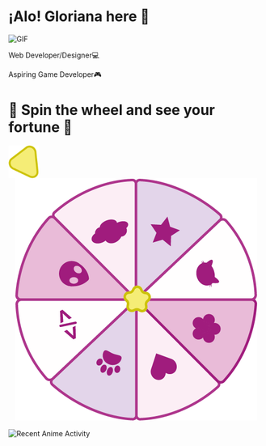 
<h1> ¡Alo! Gloriana here 👋 </h1>
<div>
  <span>
    <img alt="GIF" src="https://static.wikia.nocookie.net/cult-of-the-lamb/images/a/ad/Lamb_Eat_Good.gif/revision/latest?cb=20221123203734" height="100" /> 
  </span>
  <span>
    <p> Web Developer/Designer💻 </p>
    <p>  Aspiring Game Developer🎮 </p>
  </span>
</div>

<h1> 🌸 Spin the wheel and see your fortune 🌸 </h1>

<img align="center" alt="arrow" src="arrow2.png" width="60"  />
<div align="center">
  <img alt="PNG" src="onlyWheel2.png"/>
</div>

![Recent Anime Activity](https://img.shields.io/badge/Recent%20Anime-1-blue)
